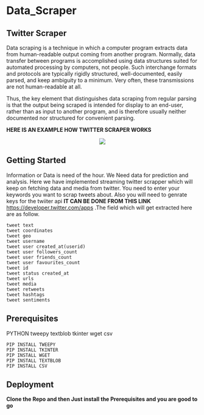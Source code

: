 # Data_Scraper

## Twitter Scraper

Data scraping is a technique in which a computer program extracts data from human-readable output coming from another program.
Normally, data transfer between programs is accomplished using data structures suited for automated processing by computers, not people. Such interchange formats and protocols are typically rigidly structured, well-documented, easily parsed, and keep ambiguity to a minimum. Very often, these transmissions are not human-readable at all.

Thus, the key element that distinguishes data scraping from regular parsing is that the output being scraped is intended for display to an end-user, rather than as input to another program, and is therefore usually neither documented nor structured for convenient parsing.

**HERE IS AN EXAMPLE HOW TWITTER SCRAPER WORKS**

<p align="center">
  <img src="Example/Decision Tree Working.gif">
</p>

## Getting Started

Information or Data is need of the hour. We Need data for prediction and analysis. Here we have implemented streaming twitter scrapper which will keep on fetching data and media from twitter. You need to enter your keywords you want to scrap tweets about. Also you will need to genrate keys for the twiiter api **IT CAN BE DONE FROM THIS LINK** https://developer.twitter.com/apps .The field which will get extracted here are as follow.

```
tweet text
tweet coordinates
tweet geo
tweet username
tweet user created_at(userid)
tweet user followers_count
tweet user friends_count
tweet user favourites_count
tweet id
tweet status created_at
tweet urls
tweet media
tweet retweets
tweet hashtags
tweet sentiments
```

## Prerequisites

PYTHON
tweepy
textblob
tkinter
wget
csv
```
PIP INSTALL TWEEPY
PIP INSTALL TKINTER
PIP INSTALL WGET
PIP INSTALL TEXTBLOB
PIP INSTALL CSV 
```

## Deployment

**Clone the Repo and then Just install the Prerequisites and you are good to go**
